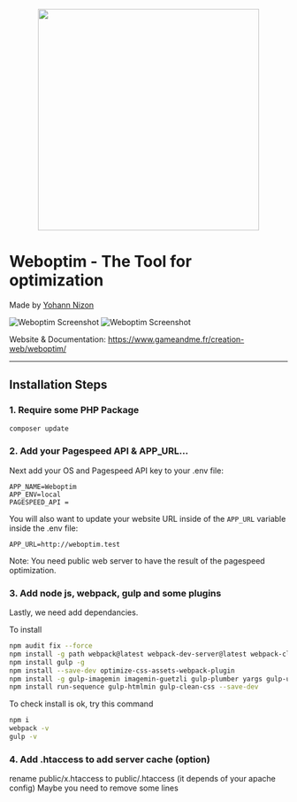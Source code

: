 <p align="center"><a href="https://www.gameandme.fr/creation-web/weboptim/" target="_blank"><img width="400" src="https://www.gameandme.fr/wp-content/uploads/2019/03/screenshot_1.png"></a></p>

# **W**eboptim - The Tool for optimization
Made by [Yohann Nizon](ynizon@gmail.com)

![Weboptim Screenshot](https://www.gameandme.fr/wp-content/uploads/2019/03/screenshot_1.png)
![Weboptim Screenshot](https://www.gameandme.fr/wp-content/uploads/2019/03/screenshot_2.png)

Website & Documentation: https://www.gameandme.fr/creation-web/weboptim/

<hr>

## Installation Steps

### 1. Require some PHP Package

```bash
composer update
```

### 2. Add your Pagespeed API & APP_URL...

Next add your OS and Pagespeed API key to your .env file:

```
APP_NAME=Weboptim
APP_ENV=local
PAGESPEED_API = 
```

You will also want to update your website URL inside of the `APP_URL` variable inside the .env file:

```
APP_URL=http://weboptim.test
```

Note: You need public web server to have the result of the pagespeed optimization.

### 3. Add node js, webpack, gulp and some plugins

Lastly, we need add dependancies. 

To install 

```bash
npm audit fix --force
npm install -g path webpack@latest webpack-dev-server@latest webpack-cli webpack-merge-and-include-globally
npm install gulp -g
npm install --save-dev optimize-css-assets-webpack-plugin
npm install -g gulp-imagemin imagemin-guetzli gulp-plumber yargs gulp-uglify
npm install run-sequence gulp-htmlmin gulp-clean-css --save-dev
```

To check install is ok, try this command 

```bash
npm i
webpack -v
gulp -v
```

### 4. Add .htaccess to add server cache (option)

rename public/x.htaccess to public/.htaccess (it depends of your apache config)
Maybe you need to remove some lines

